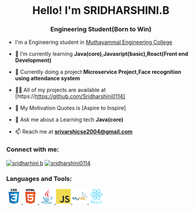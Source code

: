 <h1 align="center">Hello! I'm SRIDHARSHINI.B</h1>
<h3 align="center">Engineering Student(Born to Win)</h3>

- I'm a Engineering student in [Muthayammal Engineering College](https://mec.edu.in)

- 🌱 I’m currently learning **Java(core),Javasript(basic),React(Front end Development)**

- 🤝 Currently doing a project **Microservice Project,Face recognition using attendance system**

- 👨‍💻 All of my projects are available at [https://https://github.com/Sridharshini0114]

- 📝 My Motivation Quotes is [Aspire to Inspire]

- 💬 Ask me about a Learning tech **Java(core)**

- 📫 Reach me at **srivarshicse2004@gmail.com**

<h3 align="left">Connect with me:</h3>
<p align="left">
<a href="https://linkedin.com/in/sridharhini b" target="blank"><img align="center" src="https://raw.githubusercontent.com/rahuldkjain/github-profile-readme-generator/master/src/images/icons/Social/linked-in-alt.svg" alt="sridharhini b" height="30" width="40" /></a>
<a href="https://www.hackerrank.com/sridharshini0114" target="blank"><img align="center" src="https://raw.githubusercontent.com/rahuldkjain/github-profile-readme-generator/master/src/images/icons/Social/hackerrank.svg" alt="sridharshini0114" height="30" width="40" /></a>
</p>

<h3 align="left">Languages and Tools:</h3>
<p align="left"> <a href="https://www.w3schools.com/css/" target="_blank" rel="noreferrer"> <img src="https://raw.githubusercontent.com/devicons/devicon/master/icons/css3/css3-original-wordmark.svg" alt="css3" width="40" height="40"/> </a> <a href="https://www.w3.org/html/" target="_blank" rel="noreferrer"> <img src="https://raw.githubusercontent.com/devicons/devicon/master/icons/html5/html5-original-wordmark.svg" alt="html5" width="40" height="40"/> </a> <a href="https://www.java.com" target="_blank" rel="noreferrer"> <img src="https://raw.githubusercontent.com/devicons/devicon/master/icons/java/java-original.svg" alt="java" width="40" height="40"/> </a> <a href="https://developer.mozilla.org/en-US/docs/Web/JavaScript" target="_blank" rel="noreferrer"> <img src="https://raw.githubusercontent.com/devicons/devicon/master/icons/javascript/javascript-original.svg" alt="javascript" width="40" height="40"/> </a> <a href="https://www.mysql.com/" target="_blank" rel="noreferrer"> <img src="https://raw.githubusercontent.com/devicons/devicon/master/icons/mysql/mysql-original-wordmark.svg" alt="mysql" width="40" height="40"/> </a> <a href="https://reactjs.org/" target="_blank" rel="noreferrer"> <img src="https://raw.githubusercontent.com/devicons/devicon/master/icons/react/react-original-wordmark.svg" alt="react" width="40" height="40"/> </a> </p>
